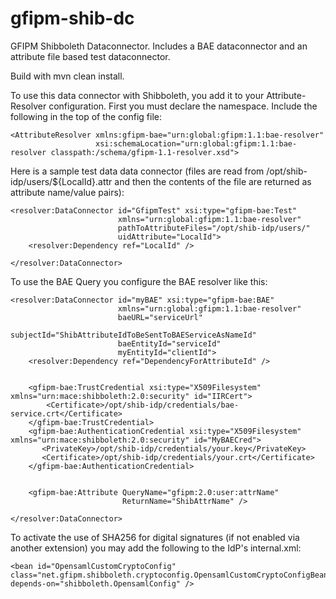 gfipm-shib-dc
=============

GFIPM Shibboleth Dataconnector.  Includes a BAE dataconnector and an attribute file based test dataconnector.

Build with mvn clean install.

To use this data connector with Shibboleth, you add it to your Attribute-Resolver configuration.  First you must
declare the namespace.  Include the following in the top of the config file:

    <AttributeResolver xmlns:gfipm-bae="urn:global:gfipm:1.1:bae-resolver"
                       xsi:schemaLocation="urn:global:gfipm:1.1:bae-resolver classpath:/schema/gfipm-1.1-resolver.xsd">


Here is a sample test data data connector (files are read from 
/opt/shib-idp/users/${LocalId}.attr and then the contents of the 
file are returned as attribute name/value pairs):

    <resolver:DataConnector id="GfipmTest" xsi:type="gfipm-bae:Test"
                            xmlns="urn:global:gfipm:1.1:bae-resolver"
                            pathToAttributeFiles="/opt/shib-idp/users/"
                            uidAttribute="LocalId">
        <resolver:Dependency ref="LocalId" />

    </resolver:DataConnector>

To use the BAE Query you configure the BAE resolver like this:

    <resolver:DataConnector id="myBAE" xsi:type="gfipm-bae:BAE"
                            xmlns="urn:global:gfipm:1.1:bae-resolver"
                            baeURL="serviceUrl"
                            subjectId="ShibAttributeIdToBeSentToBAEServiceAsNameId"
                            baeEntityId="serviceId"
                            myEntityId="clientId">
        <resolver:Dependency ref="DependencyForAttributeId" />


        <gfipm-bae:TrustCredential xsi:type="X509Filesystem" xmlns="urn:mace:shibboleth:2.0:security" id="IIRCert">
            <Certificate>/opt/shib-idp/credentials/bae-service.crt</Certificate>
        </gfipm-bae:TrustCredential>
        <gfipm-bae:AuthenticationCredential xsi:type="X509Filesystem" xmlns="urn:mace:shibboleth:2.0:security" id="MyBAECred">
           <PrivateKey>/opt/shib-idp/credentials/your.key</PrivateKey>
           <Certificate>/opt/shib-idp/credentials/your.crt</Certificate>
        </gfipm-bae:AuthenticationCredential>


        <gfipm-bae:Attribute QueryName="gfipm:2.0:user:attrName"
                             ReturnName="ShibAttrName" />

    </resolver:DataConnector>


To activate the use of SHA256 for digital signatures (if not enabled via another extension) you may add the following to the IdP's internal.xml:

    <bean id="OpensamlCustomCryptoConfig" class="net.gfipm.shibboleth.cryptoconfig.OpensamlCustomCryptoConfigBean" depends-on="shibboleth.OpensamlConfig" />

